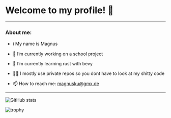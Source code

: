 # Welcome to my profile! 👋
---
### About me:

- ℹ️ My name is Magnus

- 🔭 I’m currently working on a school project

- 🌱 I’m currently learning rust with bevy

- 😶‍🌫️ I mostly use private repos so you dont have to look at my shitty code

- 📫 How to reach me: magnusku@gmx.de
---

  
![GitHub stats](https://github-readme-stats.vercel.app/api?username=camelcaseisthebest&show_icons=true&theme=codeSTACKr&bg_color=00000000)

![trophy](https://github-profile-trophy.vercel.app/?username=camelcaseisthebest&theme=juicyfresh&no-bg=true)
<!--- ![Top Langs](https://github-readme-stats.vercel.app/api/top-langs/?username=camelcaseisthebest&theme=codeSTACKr&bg_color=00000000) --->

